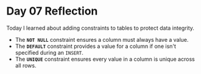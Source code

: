 # Day 07 Reflection

Today I learned about adding constraints to tables to protect data integrity.

-   The **`NOT NULL`** constraint ensures a column must always have a value.
-   The **`DEFAULT`** constraint provides a value for a column if one isn't specified during an `INSERT`.
-   The **`UNIQUE`** constraint ensures every value in a column is unique across all rows.